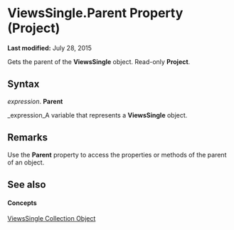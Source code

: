 
# ViewsSingle.Parent Property (Project)

 **Last modified:** July 28, 2015

Gets the parent of the  **ViewsSingle** object. Read-only **Project**.

## Syntax

 _expression_. **Parent**

 _expression_A variable that represents a  **ViewsSingle** object.


## Remarks

Use the  **Parent** property to access the properties or methods of the parent of an object.


## See also


#### Concepts


 [ViewsSingle Collection Object](bd6f698b-780f-294a-037b-45c63b9a1c23.md)
